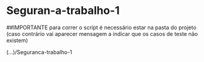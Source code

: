 # Seguran-a-trabalho-1

##IMPORTANTE 
para correr o script é necessário estar na pasta do projeto (caso contrário vai aparecer mensagem a indicar que os casos de teste não existem)

(...)/Seguranca-trabalho-1
